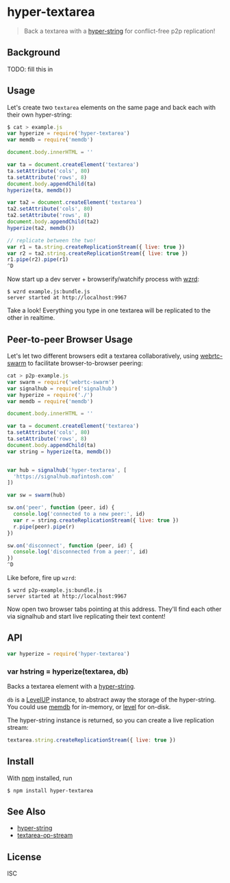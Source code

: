 # hyper-textarea

> Back a textarea with a [hyper-string](https://github.com/noffle/hyper-string)
> for conflict-free p2p replication!

## Background

TODO: fill this in

## Usage

Let's create two `textarea` elements on the same page and back each with their
own hyper-string:

```js
$ cat > example.js
var hyperize = require('hyper-textarea')
var memdb = require('memdb')

document.body.innerHTML = ''

var ta = document.createElement('textarea')
ta.setAttribute('cols', 80)
ta.setAttribute('rows', 8)
document.body.appendChild(ta)
hyperize(ta, memdb())

var ta2 = document.createElement('textarea')
ta2.setAttribute('cols', 80)
ta2.setAttribute('rows', 8)
document.body.appendChild(ta2)
hyperize(ta2, memdb())

// replicate between the two!
var r1 = ta.string.createReplicationStream({ live: true })
var r2 = ta2.string.createReplicationStream({ live: true })
r1.pipe(r2).pipe(r1)
^D
```

Now start up a dev server + browserify/watchify process with
[wzrd](https://github.com/maxogden/wzrd):

```
$ wzrd example.js:bundle.js
server started at http://localhost:9967
```

Take a look! Everything you type in one textarea will be replicated to the
other in realtime.

## Peer-to-peer Browser Usage

Let's let two different browsers edit a textarea collaboratively, using
[webrtc-swarm](http://github.com/mafintosh/webrtc-swarm) to facilitate
browser-to-browser peering:

```js
cat > p2p-example.js
var swarm = require('webrtc-swarm')
var signalhub = require('signalhub')
var hyperize = require('./')
var memdb = require('memdb')

document.body.innerHTML = ''

var ta = document.createElement('textarea')
ta.setAttribute('cols', 80)
ta.setAttribute('rows', 8)
document.body.appendChild(ta)
var string = hyperize(ta, memdb())


var hub = signalhub('hyper-textarea', [
  'https://signalhub.mafintosh.com'
])

var sw = swarm(hub)

sw.on('peer', function (peer, id) {
  console.log('connected to a new peer:', id)
  var r = string.createReplicationStream({ live: true })
  r.pipe(peer).pipe(r)
})

sw.on('disconnect', function (peer, id) {
  console.log('disconnected from a peer:', id)
})
^D
```

Like before, fire up `wzrd`:

```
$ wzrd p2p-example.js:bundle.js
server started at http://localhost:9967
```

Now open two browser tabs pointing at this address. They'll find each other via
signalhub and start live replicating their text content!

## API

```js
var hyperize = require('hyper-textarea')
```

### var hstring = hyperize(textarea, db)

Backs a textarea element with a
[hyper-string](https://github.com/noffle/hyper-string).

`db` is a [LevelUP](https://github.com/Level/levelup) instance, to abstract away
the storage of the hyper-string. You could use
[memdb](https://github.com/juliangruber/memdb) for in-memory, or
[level](https://github.com/Level/level) for on-disk.

The hyper-string instance is returned, so you can create a live replication
stream:

```js
textarea.string.createReplicationStream({ live: true })
```


## Install

With [npm](https://npmjs.org/) installed, run

```
$ npm install hyper-textarea
```

## See Also

- [hyper-string](https://github.com/noffle/hyper-string)
- [textarea-op-stream](https://github.com/noffle/textarea-op-stream)

## License

ISC
